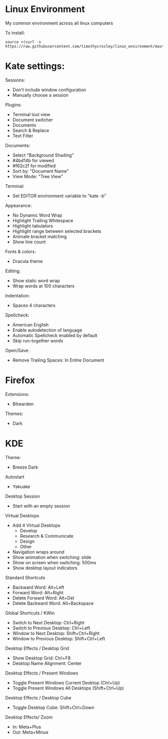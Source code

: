# Linux Environment
My common environment across all linux computers

To install:
```
source <(curl -s https://raw.githubusercontent.com/timothycrosley/linux_environment/master/install.sh)
```

# Kate settings:

Sessions:
- Don't include window configuration
- Manually choose a session

Plugins:
- Terminal tool view
- Document switcher
- Documents
- Search & Replace
- Text Filter

Documents:
- Select "Background Shading"
- #4bd14b for viewed
- #f62c2f for modified
- Sort by: "Document Name"
- View Mode: "Tree View"

Terminal:
- Set EDITOR environment variable to "kate -b"

Appearance:
- No Dynamic Word Wrap
- Highlight Trailing Whitespace
- Highlight tabulators
- Highlight range between selected brackets
- Animate bracket matching
- Show line count

Fonts & colors:
- Dracula theme

Editing:
- Show static word wrap
- Wrap words at 100 characters

Indentation:
- Spaces 4 characters

Spellcheck:
- American English
- Enable autodetection of language
- Automatic Spellcheck enabled by default
- Skip run-together words

Open/Save:
- Remove Trailing Spaces: In Entire Document

# Firefox

Extensions:
- Bitwarden

Themes:
- Dark

# KDE

Theme:
- Breeze Dark

Autostart
- Yakuake

Desktop Session
- Start with an empty session

Virtual Desktops
- Add 4 Virtual Desktops
    - Develop
    - Research & Communicate
    - Design
    - Other
- Navigation wraps around
- Show animation when switching: slide
- Show on screen when switching: 500ms
- Show desktop layout indicators

Standard Shortcuts
- Backward Word: Alt+Left
- Forward Word: Alt+Right
- Delete Forward Word: Alt+Del
- Delete Backward Word: Alt+Backspace

Global Shortcuts / KWin
- Switch to Next Desktop: Ctrl+Right
- Switch to Previous Desktop: Ctrl+Left
- Window to Next Desktop: Shift+Ctrl+Right
- Window to Previous Desktop: Shift+Ctrl+Left

Desktop Effects / Desktop Grid
- Show Desktop Grid: Ctrl+F8
- Desktop Name Alignment: Center

Desktop Effects / Present Windows
- Toggle Present Windows Current Desktop (Ctrl+Up)
- Toggle Present Windows All Desktops (Shift+Ctrl+Up)

Desktop Effects / Desktop Cube
- Toggle Desktop Cube: Shift+Ctrl+Down

Desktop Effects/ Zoom
- In: Meta+Plus
- Out: Meta+Minus

